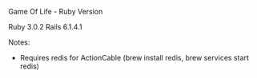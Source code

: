 Game Of Life - Ruby Version

Ruby 3.0.2
Rails 6.1.4.1

Notes:
- Requires redis for ActionCable (brew install redis, brew services start redis)